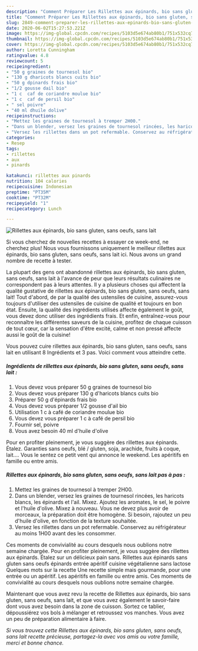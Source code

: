 ```yaml
---
description: "Comment Préparer Les Rillettes aux épinards, bio sans gluten, sans oeufs, sans lait"
title: "Comment Préparer Les Rillettes aux épinards, bio sans gluten, sans oeufs, sans lait"
slug: 2849-comment-preparer-les-rillettes-aux-epinards-bio-sans-gluten-sans-oeufs-sans-lait
date: 2020-06-02T15:27:53.221Z
image: https://img-global.cpcdn.com/recipes/5103d5e674ab80b1/751x532cq70/rillettes-aux-epinards-bio-sans-gluten-sans-oeufs-sans-lait-photo-principale-de-la-recette.jpg
thumbnail: https://img-global.cpcdn.com/recipes/5103d5e674ab80b1/751x532cq70/rillettes-aux-epinards-bio-sans-gluten-sans-oeufs-sans-lait-photo-principale-de-la-recette.jpg
cover: https://img-global.cpcdn.com/recipes/5103d5e674ab80b1/751x532cq70/rillettes-aux-epinards-bio-sans-gluten-sans-oeufs-sans-lait-photo-principale-de-la-recette.jpg
author: Loretta Cunningham
ratingvalue: 4.8
reviewcount: 5
recipeingredient:
- "50 g graines de tournesol bio"
- "130 g dharicots blancs cuits bio"
- "50 g dpinards frais bio"
- "1/2 gousse dail bio"
- "1 c  caf de coriandre moulue bio"
- "1 c  caf de persil bio"
- " sel poivre"
- "40 ml dhuile dolive"
recipeinstructions:
- "Mettez les graines de tournesol à tremper 2H00."
- "Dans un blender, versez les graines de tournesol rincées, les haricots blancs, les épinards et l&#39;ail. Mixez. Ajoutez les aromates, le sel, le poivre et l&#39;huile d&#39;olive. Mixez à nouveau. Vous ne devez plus avoir de morceaux, la préparation doit être homogène. Si besoin, rajoutez un peu d&#39;huile d&#39;olive, en fonction de la texture souhaitée."
- "Versez les rillettes dans un pot refermable. Conservez au réfrigérateur au moins 1H00 avant des les consommer."
categories:
- Resep
tags:
- rillettes
- aux
- pinards

katakunci: rillettes aux pinards 
nutrition: 104 calories
recipecuisine: Indonesian
preptime: "PT35M"
cooktime: "PT32M"
recipeyield: "1"
recipecategory: Lunch

---
```



![Rillettes aux épinards, bio sans gluten, sans oeufs, sans lait](https://img-global.cpcdn.com/recipes/5103d5e674ab80b1/751x532cq70/rillettes-aux-epinards-bio-sans-gluten-sans-oeufs-sans-lait-photo-principale-de-la-recette.jpg)

Si vous cherchez de nouvelles recettes à essayer ce week-end, ne cherchez plus! Nous vous fournissons uniquement le meilleur rillettes aux épinards, bio sans gluten, sans oeufs, sans lait ici. Nous avons un grand nombre de recette à tester.

La plupart des gens ont abandonné rillettes aux épinards, bio sans gluten, sans oeufs, sans lait à l'avance de peur que leurs résultats culinaires ne correspondent pas à leurs attentes. Il y a plusieurs choses qui affectent la qualité gustative de rillettes aux épinards, bio sans gluten, sans oeufs, sans lait! Tout d'abord, de par la qualité des ustensiles de cuisine, assurez-vous toujours d'utiliser des ustensiles de cuisine de qualité et toujours en bon état. Ensuite, la qualité des ingrédients utilisés affecte également le goût, vous devez donc utiliser des ingrédients frais. Et enfin, entraînez-vous pour reconnaître les différentes saveurs de la cuisine, profitez de chaque cuisson de tout cœur, car la sensation d'être excité, calme et non pressé affecte aussi le goût de la cuisine!

<!--inarticleads1-->

Vous pouvez cuire rillettes aux épinards, bio sans gluten, sans oeufs, sans lait en utilisant 8 Ingrédients et 3 pas. Voici comment vous atteindre cette.

##### Ingrédients de rillettes aux épinards, bio sans gluten, sans oeufs, sans lait :

1. Vous devez vous préparer 50 g graines de tournesol bio
1. Vous devez vous préparer 130 g d&#39;haricots blancs cuits bio
1. Préparer 50 g d&#39;épinards frais bio
1. Vous devez vous préparer 1/2 gousse d&#39;ail bio
1. Utilisation 1 c à café de coriandre moulue bio
1. Vous devez vous préparer 1 c à café de persil bio
1. Fournir  sel, poivre
1. Vous avez besoin 40 ml d&#39;huile d&#39;olive


Pour en profiter pleinement, je vous suggère des rillettes aux épinards. Étalez. Garanties sans oeufs, blé / gluten, soja, arachide, fruits à coque, lait…. Vous le sentez ce petit vent qui annonce le weekend. Les apéritifs en famille ou entre amis. 

<!--inarticleads2-->

##### Rillettes aux épinards, bio sans gluten, sans oeufs, sans lait pas à pas :

1. Mettez les graines de tournesol à tremper 2H00.
1. Dans un blender, versez les graines de tournesol rincées, les haricots blancs, les épinards et l&#39;ail. Mixez. Ajoutez les aromates, le sel, le poivre et l&#39;huile d&#39;olive. Mixez à nouveau. Vous ne devez plus avoir de morceaux, la préparation doit être homogène. Si besoin, rajoutez un peu d&#39;huile d&#39;olive, en fonction de la texture souhaitée.
1. Versez les rillettes dans un pot refermable. Conservez au réfrigérateur au moins 1H00 avant des les consommer.


Ces moments de convivialité au cours desquels nous oublions notre semaine chargée. Pour en profiter pleinement, je vous suggère des rillettes aux épinards. Étalez sur un délicieux pain sans. Rillettes aux épinards sans gluten sans oeufs épinards entrée apéritif cuisine végétalienne sans lactose Quelques mots sur la recette Une recette simple mais gourmande, pour une entrée ou un apéritif. Les apéritifs en famille ou entre amis. Ces moments de convivialité au cours desquels nous oublions notre semaine chargée. 

<!--inarticleads1-->

<p>
Maintenant que vous avez revu la recette de Rillettes aux épinards, bio sans gluten, sans oeufs, sans lait, et que vous avez également le savoir-faire dont vous avez besoin dans la zone de cuisson. Sortez ce tablier, dépoussiérez vos bols à mélanger et retroussez vos manches. Vous avez un peu de préparation alimentaire à faire.
</p>

<p>
<i>Si vous trouvez cette Rillettes aux épinards, bio sans gluten, sans oeufs, sans lait recette précieuse, partagez-la avec vos amis ou votre famille, merci et bonne chance.</i>
</p>
